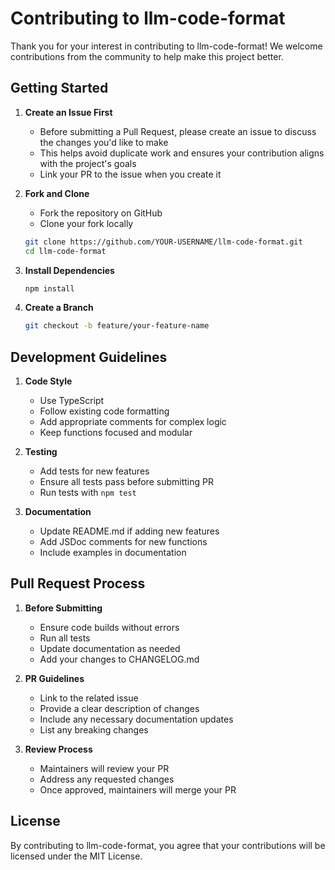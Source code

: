# Contributing to llm-code-format

Thank you for your interest in contributing to llm-code-format! We welcome contributions from the community to help make this project better.

## Getting Started

1. **Create an Issue First**

   - Before submitting a Pull Request, please create an issue to discuss the changes you'd like to make
   - This helps avoid duplicate work and ensures your contribution aligns with the project's goals
   - Link your PR to the issue when you create it

2. **Fork and Clone**

   - Fork the repository on GitHub
   - Clone your fork locally

   ```bash
   git clone https://github.com/YOUR-USERNAME/llm-code-format.git
   cd llm-code-format
   ```

3. **Install Dependencies**

   ```bash
   npm install
   ```

4. **Create a Branch**
   ```bash
   git checkout -b feature/your-feature-name
   ```

## Development Guidelines

1. **Code Style**

   - Use TypeScript
   - Follow existing code formatting
   - Add appropriate comments for complex logic
   - Keep functions focused and modular

2. **Testing**

   - Add tests for new features
   - Ensure all tests pass before submitting PR
   - Run tests with `npm test`

3. **Documentation**
   - Update README.md if adding new features
   - Add JSDoc comments for new functions
   - Include examples in documentation

## Pull Request Process

1. **Before Submitting**

   - Ensure code builds without errors
   - Run all tests
   - Update documentation as needed
   - Add your changes to CHANGELOG.md

2. **PR Guidelines**

   - Link to the related issue
   - Provide a clear description of changes
   - Include any necessary documentation updates
   - List any breaking changes

3. **Review Process**
   - Maintainers will review your PR
   - Address any requested changes
   - Once approved, maintainers will merge your PR

## License

By contributing to llm-code-format, you agree that your contributions will be licensed under the MIT License.
